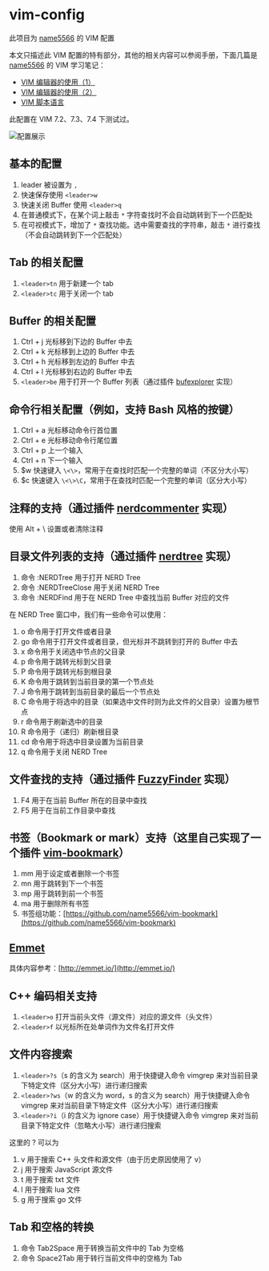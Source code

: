 vim-config
==========

此项目为 [name5566](http://name5566.com) 的 VIM 配置

本文只描述此 VIM 配置的特有部分，其他的相关内容可以参阅手册，下面几篇是 [name5566](http://name5566.com) 的 VIM 学习笔记：
* [VIM 编辑器的使用（1）](http://name5566.com/3400.html)
* [VIM 编辑器的使用（2）](http://name5566.com/3402.html)
* [VIM 脚本语言](http://name5566.com/4065.html)

此配置在 VIM 7.2、7.3、7.4 下测试过。

![配置展示](http://name5566.com/wp-content/uploads/2012/09/vim.png)

基本的配置
----------
1. leader 被设置为 `,`
2. 快速保存使用 `<leader>w`
3. 快速关闭 Buffer 使用 `<leader>q`
4. 在普通模式下，在某个词上敲击 `*` 字符查找时不会自动跳转到下一个匹配处
5. 在可视模式下，增加了 `*` 查找功能。选中需要查找的字符串，敲击 `*` 进行查找（不会自动跳转到下一个匹配处）

Tab 的相关配置
--------------
1. `<leader>tn` 用于新建一个 tab
2. `<leader>tc` 用于关闭一个 tab

Buffer 的相关配置
-----------------
1. Ctrl + j 光标移到下边的 Buffer 中去
2. Ctrl + k 光标移到上边的 Buffer 中去
3. Ctrl + h 光标移到左边的 Buffer 中去
4. Ctrl + l 光标移到右边的 Buffer 中去
5. `<leader>be` 用于打开一个 Buffer 列表（通过插件 [bufexplorer](https://github.com/jlanzarotta/bufexplorer) 实现）

命令行相关配置（例如，支持 Bash 风格的按键）
-------------------------------------------
1. Ctrl + a 光标移动命令行首位置
2. Ctrl + e 光标移动命令行尾位置
3. Ctrl + p 上一个输入
4. Ctrl + n 下一个输入
5. $w 快速键入 `\<\>`，常用于在查找时匹配一个完整的单词（不区分大小写）
6. $c 快速键入 `\<\>\C`，常用于在查找时匹配一个完整的单词（区分大小写）

注释的支持（通过插件 [nerdcommenter](https://github.com/scrooloose/nerdcommenter) 实现）
-------------------------------------------
使用 Alt + \ 设置或者清除注释

目录文件列表的支持（通过插件 [nerdtree](https://github.com/scrooloose/nerdtree) 实现）
-------------------------------------------
1. 命令 :NERDTree 用于打开 NERD Tree
2. 命令 :NERDTreeClose 用于关闭 NERD Tree
3. 命令 :NERDFind 用于在 NERD Tree 中查找当前 Buffer 对应的文件

在 NERD Tree 窗口中，我们有一些命令可以使用：

1. o 命令用于打开文件或者目录
2. go 命令用于打开文件或者目录，但光标并不跳转到打开的 Buffer 中去
3. x 命令用于关闭选中节点的父目录
4. p 命令用于跳转光标到父目录
5. P 命令用于跳转光标到根目录
6. K 命令用于跳转到当前目录的第一个节点处
7. J 命令用于跳转到当前目录的最后一个节点处
8. C 命令用于将选中的目录（如果选中文件时则为此文件的父目录）设置为根节点
9. r 命令用于刷新选中的目录
10. R 命令用于（递归）刷新根目录
11. cd 命令用于将选中目录设置为当前目录
12. q 命令用于关闭 NERD Tree

文件查找的支持（通过插件 [FuzzyFinder](http://www.vim.org/scripts/script.php?script_id=1984) 实现）
-------------------------------------------
1. F4 用于在当前 Buffer 所在的目录中查找
2. F5 用于在当前工作目录中查找

书签（Bookmark or mark）支持（这里自己实现了一个插件 [vim-bookmark](https://github.com/name5566/vim-bookmark)）
-------------------------------------------
1. mm 用于设定或者删除一个书签
2. mn 用于跳转到下一个书签
3. mp 用于跳转到前一个书签
4. ma 用于删除所有书签
5. 书签组功能：[https://github.com/name5566/vim-bookmark](https://github.com/name5566/vim-bookmark)

[Emmet](https://github.com/mattn/emmet-vim)
-------
具体内容参考：[http://emmet.io/](http://emmet.io/)

C++ 编码相关支持
----------------
1. `<leader>o` 打开当前头文件（源文件）对应的源文件（头文件）
2. `<leader>f` 以光标所在处单词作为文件名打开文件

文件内容搜索
------------
1. `<leader>?s`（s 的含义为 search）用于快捷键入命令 vimgrep 来对当前目录下特定文件（区分大小写）进行递归搜索
2. `<leader>?ws`（w 的含义为 word，s 的含义为 search）用于快捷键入命令 vimgrep 来对当前目录下特定文件（区分大小写）进行递归搜索
3. `<leader>?i`（i 的含义为 ignore case）用于快捷键入命令 vimgrep 来对当前目录下特定文件（忽略大小写）进行递归搜索

这里的 ? 可以为

1. v 用于搜索 C++ 头文件和源文件（由于历史原因使用了 v）
2. j 用于搜索 JavaScript 源文件
3. t 用于搜索 txt 文件
4. l 用于搜索 lua 文件
5. g 用于搜索 go 文件

Tab 和空格的转换
----------------
1. 命令 Tab2Space 用于转换当前文件中的 Tab 为空格
2. 命令 Space2Tab 用于转行当前文件中的空格为 Tab
